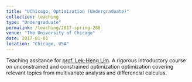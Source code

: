 ```yaml
---
title: "UChicago, Optimization (Undergraduate)"
collection: teaching
type: "Undergraduate"
permalink: /teaching/2017-spring-280
venue: "The University of Chicago"
date: 2017-01-01
location: "Chicago, USA"
---
```


Teaching assitance for [prof. Lek-Heng Lim](https://www.stat.uchicago.edu/~lekheng/).  A rigorous introductory course on unconstrained and constrained optimization optimization covering relevant topics from multivariate analysis and differencial calculus.

